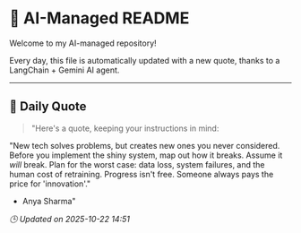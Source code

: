 # 🧠 AI-Managed README

Welcome to my AI-managed repository!

Every day, this file is automatically updated with a new quote, thanks to a LangChain + Gemini AI agent.

---

## 📅 Daily Quote

> "Here's a quote, keeping your instructions in mind:

"New tech solves problems, but creates new ones you never considered. Before you implement the shiny system, map out how it breaks. Assume it *will* break. Plan for the worst case: data loss, system failures, and the human cost of retraining. Progress isn't free. Someone always pays the price for 'innovation'."
- Anya Sharma"

*🕒 Updated on 2025-10-22 14:51*